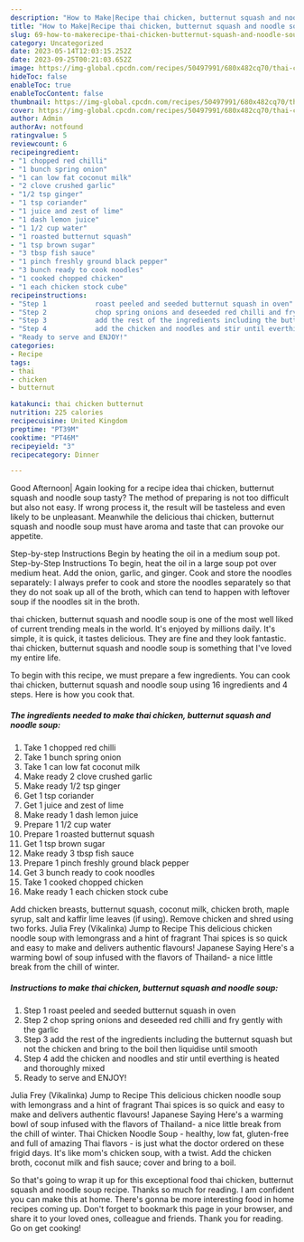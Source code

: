 ```yaml
---
description: "How to Make|Recipe thai chicken, butternut squash and noodle soup {That is Delicious"
title: "How to Make|Recipe thai chicken, butternut squash and noodle soup {That is Delicious"
slug: 69-how-to-makerecipe-thai-chicken-butternut-squash-and-noodle-soup-that-is-delicious
category: Uncategorized
date: 2023-05-14T12:03:15.252Z
date: 2023-09-25T00:21:03.652Z
image: https://img-global.cpcdn.com/recipes/50497991/680x482cq70/thai-chicken-butternut-squash-and-noodle-soup-recipe-main-photo.jpg
hideToc: false
enableToc: true
enableTocContent: false
thumbnail: https://img-global.cpcdn.com/recipes/50497991/680x482cq70/thai-chicken-butternut-squash-and-noodle-soup-recipe-main-photo.jpg
cover: https://img-global.cpcdn.com/recipes/50497991/680x482cq70/thai-chicken-butternut-squash-and-noodle-soup-recipe-main-photo.jpg
author: Admin
authorAv: notfound
ratingvalue: 5
reviewcount: 6
recipeingredient:
- "1 chopped red chilli"
- "1 bunch spring onion"
- "1 can low fat coconut milk"
- "2 clove crushed garlic"
- "1/2 tsp ginger"
- "1 tsp coriander"
- "1 juice and zest of lime"
- "1 dash lemon juice"
- "1 1/2 cup water"
- "1 roasted butternut squash"
- "1 tsp brown sugar"
- "3 tbsp fish sauce"
- "1 pinch freshly ground black pepper"
- "3 bunch ready to cook noodles"
- "1 cooked chopped chicken"
- "1 each chicken stock cube"
recipeinstructions:
- "Step 1            roast peeled and seeded butternut squash in oven"
- "Step 2            chop spring onions and deseeded red chilli and fry gently with the garlic"
- "Step 3            add the rest of the ingredients including the butternut squash but not the chicken and bring to the boil then liquidise until smooth"
- "Step 4            add the chicken and noodles and stir until everthing is heated and thoroughly mixed"
- "Ready to serve and ENJOY!"
categories:
- Recipe
tags:
- thai
- chicken
- butternut

katakunci: thai chicken butternut 
nutrition: 225 calories
recipecuisine: United Kingdom
preptime: "PT39M"
cooktime: "PT46M"
recipeyield: "3"
recipecategory: Dinner

---
```



Good Afternoon| Again looking for a recipe idea thai chicken, butternut squash and noodle soup tasty? The method of preparing is not too difficult but also not easy. If wrong process it, the result will be tasteless and even likely to be unpleasant. Meanwhile the delicious thai chicken, butternut squash and noodle soup must have aroma and taste that can provoke our appetite.





Step-by-step Instructions Begin by heating the oil in a medium soup pot. Step-by-Step Instructions To begin, heat the oil in a large soup pot over medium heat. Add the onion, garlic, and ginger. Cook and store the noodles separately: I always prefer to cook and store the noodles separately so that they do not soak up all of the broth, which can tend to happen with leftover soup if the noodles sit in the broth.

thai chicken, butternut squash and noodle soup is one of the most well liked of current trending meals in the world. It's enjoyed by millions daily. It's simple, it is quick, it tastes delicious. They are fine and they look fantastic. thai chicken, butternut squash and noodle soup is something that I've loved my entire life.


To begin with this recipe, we must prepare a few ingredients. You can cook thai chicken, butternut squash and noodle soup using 16 ingredients and 4 steps. Here is how you cook that.

<!--inarticleads1-->

##### The ingredients needed to make thai chicken, butternut squash and noodle soup:

1. Take 1 chopped red chilli
1. Take 1 bunch spring onion
1. Take 1 can low fat coconut milk
1. Make ready 2 clove crushed garlic
1. Make ready 1/2 tsp ginger
1. Get 1 tsp coriander
1. Get 1 juice and zest of lime
1. Make ready 1 dash lemon juice
1. Prepare 1 1/2 cup water
1. Prepare 1 roasted butternut squash
1. Get 1 tsp brown sugar
1. Make ready 3 tbsp fish sauce
1. Prepare 1 pinch freshly ground black pepper
1. Get 3 bunch ready to cook noodles
1. Take 1 cooked chopped chicken
1. Make ready 1 each chicken stock cube


Add chicken breasts, butternut squash, coconut milk, chicken broth, maple syrup, salt and kaffir lime leaves (if using). Remove chicken and shred using two forks. Julia Frey (Vikalinka) Jump to Recipe This delicious chicken noodle soup with lemongrass and a hint of fragrant Thai spices is so quick and easy to make and delivers authentic flavours! Japanese Saying Here&#39;s a warming bowl of soup infused with the flavors of Thailand- a nice little break from the chill of winter. 

<!--inarticleads2-->

##### Instructions to make thai chicken, butternut squash and noodle soup:

1. Step 1            roast peeled and seeded butternut squash in oven
1. Step 2            chop spring onions and deseeded red chilli and fry gently with the garlic
1. Step 3            add the rest of the ingredients including the butternut squash but not the chicken and bring to the boil then liquidise until smooth
1. Step 4            add the chicken and noodles and stir until everthing is heated and thoroughly mixed
1. Ready to serve and ENJOY!

Julia Frey (Vikalinka) Jump to Recipe This delicious chicken noodle soup with lemongrass and a hint of fragrant Thai spices is so quick and easy to make and delivers authentic flavours! Japanese Saying Here&#39;s a warming bowl of soup infused with the flavors of Thailand- a nice little break from the chill of winter. Thai Chicken Noodle Soup - healthy, low fat, gluten-free and full of amazing Thai flavors - is just what the doctor ordered on these frigid days. It&#39;s like mom&#39;s chicken soup, with a twist. Add the chicken broth, coconut milk and fish sauce; cover and bring to a boil. 

So that's going to wrap it up for this exceptional food thai chicken, butternut squash and noodle soup recipe. Thanks so much for reading. I am confident you can make this at home. There's gonna be more interesting food in home recipes coming up. Don't forget to bookmark this page in your browser, and share it to your loved ones, colleague and friends. Thank you for reading. Go on get cooking!
